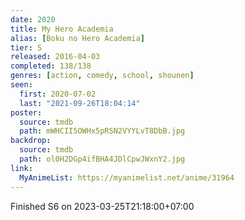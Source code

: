 ```yaml
---
date: 2020
title: My Hero Academia
alias: [Boku no Hero Academia]
tier: S
released: 2016-04-03
completed: 138/138
genres: [action, comedy, school, shounen]
seen:
  first: 2020-07-02
  last: "2021-09-26T18:04:14"
poster:
  source: tmdb
  path: mWHCII5OWHx5pRSN2VYYLvT8DbB.jpg
backdrop:
  source: tmdb
  path: ol0H2DGp4ifBHA4JDlCpwJWxnY2.jpg
link:
  MyAnimeList: https://myanimelist.net/anime/31964
---
```


Finished S6 on 2023-03-25T21:18:00+07:00
